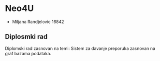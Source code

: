 # Neo4U 

* Miljana Randjelovic 16842

## Diplosmki rad
Diplomski rad zasnovan na temi: Sistem za davanje preporuka zasnovan na graf bazama podataka.
